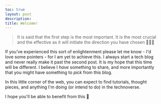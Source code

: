 ```yaml
---
toc: true
layout: post
description: 
title: Welcome!
---
```


> It is said that the first step is the most important. It is the most crucial and the effective as it will initiate the direction you have chosen 🧘🏿‍♀

If you've experienced this sort of enlightenment please let me know - I'd love some pointers - for I am yet to achieve this. I always start a tech blog and never really make it past the second post. It is my hope that this time will be different. I believe I *have* something to share, and more importantly that you might have something to *pick* from this blog. 

In this little corner of the web, you can expect to find tutorials, thought pieces, and anything I'm doing (or intend to do) in the technoverse. 

I hope you'll be able to benefit from this 🤗

